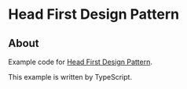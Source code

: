 # Head First Design Pattern

## About

Example code for [Head First Design Pattern](https://www.oreilly.com/library/view/head-first-design/9781492077992/).

This example is written by TypeScript.